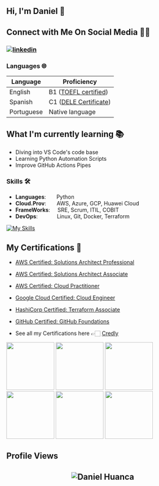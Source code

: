 ## Hi, I'm Daniel 👋



## **Connect with Me On Social Media** 🤝🏻

<h3 align="left">
<a href="https://www.linkedin.com/in/dhgutierrez/"><img src="https://img.icons8.com/color/96/000000/linkedin.png" alt="linkedin"/></a>


<br>

### Languages 🌐

| Language      | Proficiency                                                               |
| ------------- | ------------------------------------------------------------------------- |
| English       | B1 ([TOEFL certified](https://www.ets.org/))                 |
| Spanish       | C1 ([DELE Certificate](https://saopaulo.cervantes.es/br/diplomas_dele/informacao_diplomas.htm)) |
| Portuguese         | Native language                                                           |

## What I'm currently learning 📚

- Diving into VS Code's code base
- Learning Python Automation Scripts
- Improve GitHub Actions Pipes

### Skills 🛠️
- **Languages**:&nbsp;&nbsp;&nbsp;&nbsp;&nbsp;&nbsp;  Python
- **Cloud.Prov**:&nbsp;&nbsp;&nbsp;&nbsp;&nbsp;&nbsp; AWS, Azure, GCP, Huawei Cloud
- **FrameWorks**: &nbsp;&nbsp;&nbsp; SRE, Scrum, ITIL, COBIT
- **DevOps**:    &nbsp;&nbsp;&nbsp;&nbsp;&nbsp;&nbsp;&nbsp;&nbsp;&nbsp;      Linux, Git, Docker, Terraform 

[![My Skills](https://skillicons.dev/icons?i=aws,azure,gcp,terraform,github,githubactions,linux,py,kubernetes)](https://skillicons.dev)

##  **My Certifications 🏅**
- [AWS Certified: Solutions Architect Professional](https://www.credly.com/earner/earned/badge/61df27b2-44e1-41a2-93b8-a11ad56af533)
- [AWS Certified: Solutions Architect Associate](https://www.credly.com/earner/earned/badge/4c3f8240-f869-4d98-9a65-1e335977152e)
- [AWS Certified: Cloud Practitioner](https://www.credly.com/badges/3e0fc623-8018-4d08-b418-bc3383d31ade)
- [Google Cloud Certified: Cloud Engineer](https://www.credly.com/badges/36b4ab23-4250-4c48-b7dc-dde8610aea6a)
- [HashiCorp Certified: Terraform Associate](https://www.credly.com/badges/c4f91a87-ab57-42e9-b2fc-641a7c26e7f0)
- [GitHub Certified: GitHub Foundations](https://www.credly.com/badges/39ca66f0-e1a2-4f5f-b8f7-dbb670767dc6)

- See all my Certifications here 👉🏻 [Credly](https://www.credly.com/users/daniel-huanca-gutierrez/)

<p align="left">
  <img src="https://images.credly.com/size/680x680/images/00634f82-b07f-4bbd-a6bb-53de397fc3a6/image.png" width="125" height="125">
  <img src="https://images.credly.com/size/340x340/images/0e284c3f-5164-4b21-8660-0d84737941bc/image.png" width="125" height="125">
  <img src="https://images.credly.com/size/340x340/images/2d84e428-9078-49b6-a804-13c15383d0de/image.png" width="125" height="125">
  <img src="https://images.credly.com/size/340x340/images/08096465-cbfc-4c3e-93e5-93c5aa61f23e/image.png" width="125" height="125">
  <img src="https://images.credly.com/size/680x680/images/0dc62494-dc94-469a-83af-e35309f27356/blob" width="125" height="125">
  <img src="https://images.credly.com/size/340x340/images/024d0122-724d-4c5a-bd83-cfe3c4b7a073/image.png" width="125" height="125">
  
</p>

## Profile Views

<h2 align="center"> <img src="https://komarev.com/ghpvc/?username=dhgutierrez" alt="Daniel Huanca" /> <h2>
